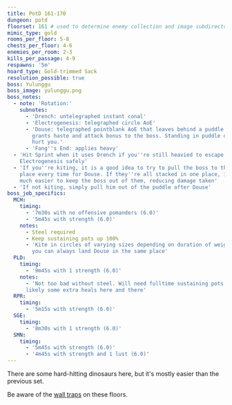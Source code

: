 ```yaml
---
title: PotD 161-170
dungeon: potd
floorset: 161 # used to determine enemy collection and image subdirectory
mimic_type: gold
rooms_per_floor: 5-8
chests_per_floor: 4-6
enemies_per_room: 2-3
kills_per_passage: 4-9
respawns: '5m'
hoard_type: Gold-trimmed Sack
resolution_possible: true
boss: Yulunggu
boss_image: yulunggu.png
boss_notes:
  - note: 'Rotation:'
    subnotes:
      - 'Drench: untelegraphed instant conal'
      - 'Electrogenesis: telegraphed circle AoE'
      - 'Douse: telegraphed pointblank AoE that leaves behind a puddle. Puddle
        grants haste and attack bonus to the boss. Standing in puddle does NOT
        hurt you.'
      - 'Fang''s End: applies heavy'
  - 'Hit Sprint when it uses Drench if you''re still heavied to escape
    Electrogenesis safely'
  - 'If you''re kiting, it is a good idea to try to pull the boss to the same
    place every time for Douse. If they''re all stacked in one place, it''s
    much easier to keep the boss out of them, reducing damage taken'
  - 'If not kiting, simply pull him out of the puddle after Douse'
boss_job_specifics:
  MCH:
    timing:
      - '7m30s with no offensive pomanders (6.0)'
      - '5m45s with strength (6.0)'
    notes:
      - Steel required
      - Keep sustaining pots up 100%
      - 'Kite in circles of varying sizes depending on duration of weight, so
        you can always land Douse in the same place'
  PLD:
    timing:
      - '9m45s with 1 strength (6.0)'
    notes:
      - 'Not too bad without steel. Will need fulltime sustaining pots and
      likely some extra heals here and there'
  RPR:
    timing:
      - '5m15s with strength (6.0)'
  SGE:
    timing:
      - '8m30s with 1 strength (6.0)'
  SMN:
    timing:
      - '5m45s with strength (6.0)'
      - '4m45s with strength and 1 lust (6.0)'
---
```


There are some hard-hitting dinosaurs here, but it's mostly easier than the
previous set.

Be aware of the [wall traps](/wall_traps.html#potd-151-199) on these floors.
